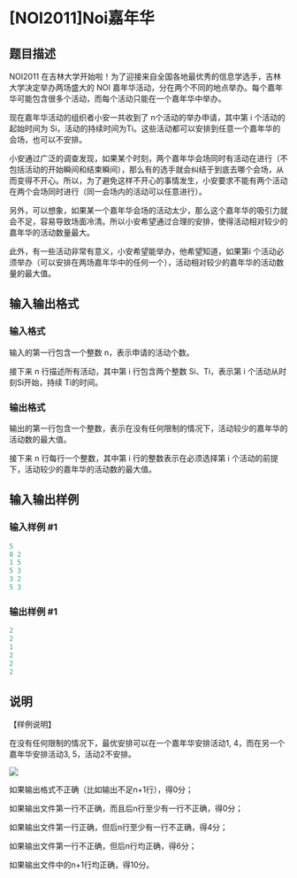 # [NOI2011]Noi嘉年华

## 题目描述

NOI2011 在吉林大学开始啦！为了迎接来自全国各地最优秀的信息学选手，吉林大学决定举办两场盛大的 NOI 嘉年华活动，分在两个不同的地点举办。每个嘉年华可能包含很多个活动，而每个活动只能在一个嘉年华中举办。

现在嘉年华活动的组织者小安一共收到了 n个活动的举办申请，其中第 i 个活动的起始时间为 Si，活动的持续时间为Ti。这些活动都可以安排到任意一个嘉年华的会场，也可以不安排。

小安通过广泛的调查发现，如果某个时刻，两个嘉年华会场同时有活动在进行（不包括活动的开始瞬间和结束瞬间），那么有的选手就会纠结于到底去哪个会场，从而变得不开心。所以，为了避免这样不开心的事情发生，小安要求不能有两个活动在两个会场同时进行（同一会场内的活动可以任意进行）。

另外，可以想象，如果某一个嘉年华会场的活动太少，那么这个嘉年华的吸引力就会不足，容易导致场面冷清。所以小安希望通过合理的安排，使得活动相对较少的嘉年华的活动数量最大。

此外，有一些活动非常有意义，小安希望能举办，他希望知道，如果第i 个活动必须举办（可以安排在两场嘉年华中的任何一个），活动相对较少的嘉年华的活动数量的最大值。

## 输入输出格式

### 输入格式

输入的第一行包含一个整数 n，表示申请的活动个数。

接下来 n 行描述所有活动，其中第 i 行包含两个整数 Si、Ti，表示第 i 个活动从时刻Si开始，持续 Ti的时间。

### 输出格式

输出的第一行包含一个整数，表示在没有任何限制的情况下，活动较少的嘉年华的活动数的最大值。

接下来 n 行每行一个整数，其中第 i 行的整数表示在必须选择第 i 个活动的前提下，活动较少的嘉年华的活动数的最大值。

## 输入输出样例

### 输入样例 #1

```cpp
5 
8 2 
1 5 
5 3 
3 2 
5 3 
```


### 输出样例 #1

```cpp
2 
2 
1 
2 
2 
2 
```


## 说明

【样例说明】

在没有任何限制的情况下，最优安排可以在一个嘉年华安排活动1, 4，而在另一个嘉年华安排活动3, 5，活动2不安排。

![](https://cdn.luogu.com.cn/upload/pic/2605.png)

如果输出格式不正确（比如输出不足n+1行），得0分；

如果输出文件第一行不正确，而且后n行至少有一行不正确，得0分；

如果输出文件第一行正确，但后n行至少有一行不正确，得4分；

如果输出文件第一行不正确，但后n行均正确，得6分；

如果输出文件中的n+1行均正确，得10分。

